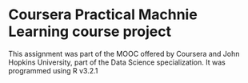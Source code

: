# Coursera Practical Machnie Learning course project

This assignment was part of the MOOC offered by Coursera and John Hopkins University, part of the Data Science specialization.
It was programmed using R v3.2.1
